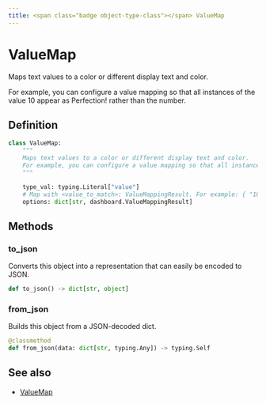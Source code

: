 ```yaml
---
title: <span class="badge object-type-class"></span> ValueMap
---
```

# <span class="badge object-type-class"></span> ValueMap

Maps text values to a color or different display text and color.

For example, you can configure a value mapping so that all instances of the value 10 appear as Perfection! rather than the number.

## Definition

```python
class ValueMap:
    """
    Maps text values to a color or different display text and color.
    For example, you can configure a value mapping so that all instances of the value 10 appear as Perfection! rather than the number.
    """

    type_val: typing.Literal["value"]
    # Map with <value_to_match>: ValueMappingResult. For example: { "10": { text: "Perfection!", color: "green" } }
    options: dict[str, dashboard.ValueMappingResult]
```
## Methods

### <span class="badge object-method"></span> to_json

Converts this object into a representation that can easily be encoded to JSON.

```python
def to_json() -> dict[str, object]
```

### <span class="badge object-method"></span> from_json

Builds this object from a JSON-decoded dict.

```python
@classmethod
def from_json(data: dict[str, typing.Any]) -> typing.Self
```

## See also

 * <span class="badge builder"></span> [ValueMap](./builder-ValueMap.md)
